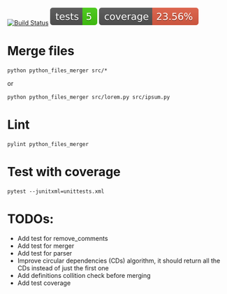 [![Build Status](https://secure.travis-ci.org/yamenk-gribaudo/python_files_merger.svg?branch=main)](http://travis-ci.org/christophevg/python_files_merger)
[![Tests Status](./reports/tests-badge.svg)](./reports/tests-badge.svg)
[![Coverage Status](./reports/coverage-badge.svg)](./reports/coverage-badge.svg)

# Merge files
    python python_files_merger src/*

or

    python python_files_merger src/lorem.py src/ipsum.py

# Lint

    pylint python_files_merger

# Test with coverage

    pytest --junitxml=unittests.xml

# TODOs:
- Add test for remove_comments
- Add test for merger
- Add test for parser
- Improve circular dependencies (CDs) algorithm, it should return all the CDs instead of just the first one
- Add definitions collition check before merging
- Add test coverage
